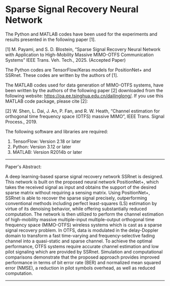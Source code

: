 # Sparse Signal Recovery Neural Network

The Python and MATLAB codes have been used for the experiments and results presented in the following paper [1]. 

[1] M. Payami, and S. D. Blostein, “Sparse Signal Recovery Neural Network with Application to High-Mobility Massive MIMO-OTFS Communication Systems” IEEE Trans. Veh. Tech., 2025. (Accepted Paper)

The Python codes are TensorFlow/Keras models for PositionNet+ and SSRnet. These codes are written by the authors of [1]. 

The MATLAB codes used for data generation of MIMO-OTFS systems, have been written by the authors of the following paper [2] downloaded from the following website: 
https://oa.ee.tsinghua.edu.cn/dailinglong/. 
If you use this MATLAB code package, please cite [2]:

[2] W. Shen, L. Dai, J. An, P. Fan, and R. W. Heath, “Channel estimation for orthogonal time frequency space (OTFS) massive MIMO”, IEEE Trans. Signal Process., 2019.

The following software and libraries are required:
1) TensorFlow: Version 2.18 or later
2) Python: Version 3.12 or later
3) MATLAB: Version R2014b or later

***************************************************************************************************

Paper's Abstract: 

A deep learning-based sparse signal recovery network SSRnet is designed. This network is built on the proposed neural network PositionNet+, which takes the received signal as input and obtains the support of the desired sparse matrix without requiring a sensing matrix. Using PositionNet+, SSRnet is able to recover the sparse signal precisely, outperforming conventional methods including perfect least-squares (LS) estimation by virtue of its denoising behavior, while offering substantially reduced computation. The network is then utilized to perform the channel estimation of high-mobility massive multiple-input multiple-output orthogonal time frequency space (MIMO-OTFS) wireless systems which is cast as a sparse signal recovery problem. In OTFS, data is modulated in the delay-Doppler domain to transform a fast time-varying and frequency-selective fading channel into a quasi-static and sparse channel. To achieve the optimal performance, OTFS systems require accurate channel estimation and low pilot signaling which are provided by SSRnet. Simulation and computational comparisons demonstrate that the proposed approach provides improved performance in terms of bit error rate (BER) and normalized mean squared error (NMSE), a reduction in pilot symbols overhead, as well as reduced computation. 

***************************************************************************************************
